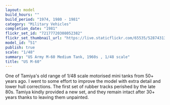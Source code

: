 ```yaml
---
layout: model
build_hours: ""
build_period: "1974, 1980 - 1981"
category: "Military Vehicles"
completion_date: "1981"
flickr_set_id: "72177720308052382"
flickr_set_thumbnail_url: "https://live.staticflickr.com/65535/52874313825_d55be4de92_m.jpg"
model_id: "51"
publish: true
scale: "1/48"
summary: "US Army M-60 Medium Tank, 1960s , 1/48 scale"
title: "US M-60"
---
```


One of Tamiya's old range of 1/48 scale motorised mini tanks from 50+ years ago. I went to some effort to improve the model with extra detail and lower hull corrections. The first set of rubber tracks perished by the late 80s. Tamiya kindly provided a new set, and they remain intact after 30+ years thanks to leaving them unpainted.
